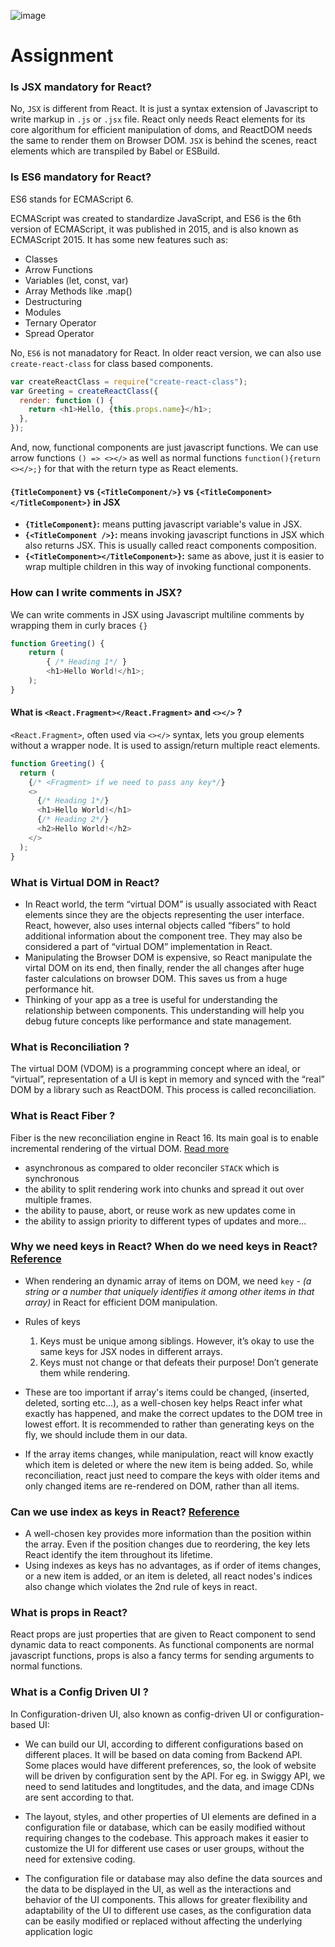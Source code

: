 ![image](https://github.com/shljsl75891/namaste-react/assets/56100355/12567afa-b771-42c6-a24a-47a643626869)

# Assignment

### Is JSX mandatory for React?

No, `JSX` is different from React. It is just a syntax extension of Javascript to write markup in `.js` or `.jsx` file. React only needs React elements for its core algorithum for efficient manipulation of doms, and ReactDOM needs the same to render them on Browser DOM. `JSX` is behind the scenes, react elements which are transpiled by Babel or ESBuild.

### Is ES6 mandatory for React?

ES6 stands for ECMAScript 6.

ECMAScript was created to standardize JavaScript, and ES6 is the 6th version of ECMAScript, it was published in 2015, and is also known as ECMAScript 2015. It has some new features such as:

- Classes
- Arrow Functions
- Variables (let, const, var)
- Array Methods like .map()
- Destructuring
- Modules
- Ternary Operator
- Spread Operator

No, `ES6` is not manadatory for React. In older react version, we can also use `create-react-class` for class based components.

```javascript
var createReactClass = require("create-react-class");
var Greeting = createReactClass({
  render: function () {
    return <h1>Hello, {this.props.name}</h1>;
  },
});
```

And, now, functional components are just javascript functions. We can use arrow functions `() => <></>` as well as normal functions `function(){return <></>;}` for that with the return type as React elements.

#### `{TitleComponent}` vs `{<TitleComponent/>}` vs `{<TitleComponent></TitleComponent>}` in JSX

- **`{TitleComponent}`:** means putting javascript variable's value in JSX.
- **`{<TitleComponent />}`:** means invoking javascript functions in JSX which also returns JSX. This is usually called react components composition.
- **`{<TitleComponent></TitleComponent>}`:** same as above, just it is easier to wrap multiple children in this way of invoking functional components.

### How can I write comments in JSX?

We can write comments in JSX using Javascript multiline comments by wrapping them in curly braces `{}`

```javascript
function Greeting() {
    return (
        { /* Heading 1*/ }
        <h1>Hello World!</h1>;
    );
}
```

#### What is `<React.Fragment></React.Fragment>` and `<></>` ?

`<React.Fragment>`, often used via `<></>` syntax, lets you group elements without a wrapper node. It is used to assign/return multiple react elements.

```javascript
function Greeting() {
  return (
    {/* <Fragment> if we need to pass any key*/}
    <>
      {/* Heading 1*/}
      <h1>Hello World!</h1>
      {/* Heading 2*/}
      <h2>Hello World!</h2>
    </>
  );
}
```

### What is Virtual DOM in React?

- In React world, the term “virtual DOM” is usually associated with React elements since they are the objects representing the user interface. React, however, also uses internal objects called “fibers” to hold additional information about the component tree. They may also be considered a part of “virtual DOM” implementation in React.
- Manipulating the Browser DOM is expensive, so React manipulate the virtal DOM on its end, then finally, render the all changes after huge faster calculations on browser DOM. This saves us from a huge performance hit.
- Thinking of your app as a tree is useful for understanding the relationship between components. This understanding will help you debug future concepts like performance and state management.

### What is Reconciliation ?

The virtual DOM (VDOM) is a programming concept where an ideal, or “virtual”, representation of a UI is kept in memory and synced with the “real” DOM by a library such as ReactDOM. This process is called reconciliation.

### What is React Fiber ?

Fiber is the new reconciliation engine in React 16. Its main goal is to enable incremental rendering of the virtual DOM. [Read more](https://github.com/acdlite/react-fiber-architecture)

- asynchronous as compared to older reconciler `STACK` which is synchronous
- the ability to split rendering work into chunks and spread it out over multiple frames.
- the ability to pause, abort, or reuse work as new updates come in
- the ability to assign priority to different types of updates and more...

### Why we need keys in React? When do we need keys in React? [Reference](https://react.dev/learn/rendering-lists)

- When rendering an dynamic array of items on DOM, we need `key` - _*(a string or a number that uniquely identifies it among other items in that array)*_ in React for efficient DOM manipulation.

- Rules of keys

  1. Keys must be unique among siblings. However, it’s okay to use the same keys for JSX nodes in different arrays.
  1. Keys must not change or that defeats their purpose! Don’t generate them while rendering.

- These are too important if array's items could be changed, (inserted, deleted, sorting etc...), as a well-chosen key helps React infer what exactly has happened, and make the correct updates to the DOM tree in lowest effort. It is recommended to rather than generating keys on the fly, we should include them in our data.

- If the array items changes, while manipulation, react will know exactly which item is deleted or where the new item is being added. So, while reconciliation, react just need to compare the keys with older items and only changed items are re-rendered on DOM, rather than all items.

### Can we use index as keys in React? [Reference](https://robinpokorny.com/blog/index-as-a-key-is-an-anti-pattern/)

- A well-chosen key provides more information than the position within the array. Even if the position changes due to reordering, the key lets React identify the item throughout its lifetime.
- Using indexes as keys has no advantages, as if order of items changes, or a new item is added, or an item is deleted, all react nodes's indices also change which violates the 2nd rule of keys in react.

### What is props in React?

React props are just properties that are given to React component to send dynamic data to react components. As functional components are normal javascript functions, props is also a fancy terms for sending arguments to normal functions.

### What is a Config Driven UI ?

In Configuration-driven UI, also known as config-driven UI or configuration-based UI:

- We can build our UI, according to different configurations based on different places. It will be based on data coming from Backend API. Some places would have different preferences, so, the look of website will be driven by configuration sent by the API. For eg. in Swiggy API, we need to send latitudes and longtitudes, and the data, and image CDNs are sent according to that.

- The layout, styles, and other properties of UI elements are defined in a configuration file or database, which can be easily modified without requiring changes to the codebase. This approach makes it easier to customize the UI for different use cases or user groups, without the need for extensive coding.

- The configuration file or database may also define the data sources and the data to be displayed in the UI, as well as the interactions and behavior of the UI components. This allows for greater flexibility and adaptability of the UI to different use cases, as the configuration data can be easily modified or replaced without affecting the underlying application logic

